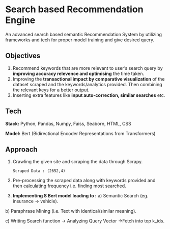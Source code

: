 # Search based Recommendation Engine
An advanced search based semantic Recommendation System by utilizing frameworks and tech for proper model training and give desired query.

## Objectives
1. Recommend keywords that are more relevant to user’s search query by **improving accuracy relevence and optimising** the time taken.
2. Improving the **transactional impact by comparative visualization** of the dataset scraped and the keywords/analytics provided. Then combining the relevant keys for a better output.
3. Inserting extra features like **input auto-correction, similar searches** etc.
## Tech 

**Stack:** Python, Pandas, Numpy, Faiss, Seaborn, HTML, CSS

**Model:** Bert (Bidirectional Encoder Representations from Transformers)


## Approach
1. Crawling the given site and scraping the data through Scrapy.

       Scraped Data : (2652,4) 


2. Pre-processing the scraped data along with keywords provided and then calculating frequency i.e. finding most searched.
3. **Implementing S Bert model leading to :**
a) Semantic Search (eg. insurance -> vehicle).

b) Paraphrase Mining (i.e. Text with identical/similar meaning).

c) Writing Search function -> Analyzing Query Vector ->Fetch into top k_ids.

